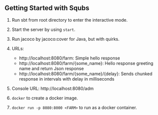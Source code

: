 Getting Started with Squbs
--------------------------

1. Run sbt from root directory to enter the interactive mode.

2. Start the server by using `start`.

3. Run jacoco by jacoco:cover for Java, but with quirks.

5. URLs:
   * http://localhost:8080/farm: Simple hello response
   * http://localhost:8080/farm/{some_name}: Hello response greeting name and return Json response
   * http://localhost:8080/farm/{some_name}/{delay}: Sends chunked response in intervals with delay in milliseconds

6. Console URL: http://localhost:8080/adm

7. `docker` to create a docker image.

8. `docker run -p 8080:8000 <FARM>` to run as a docker container.
